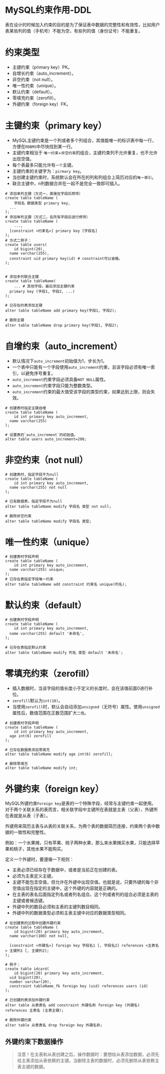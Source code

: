 # MySQL约束作用-DDL

表在设计的时候加入约束的目的是为了保证表中数据的完整性和有效性，比如用户表某些列的值（手机号）不能为空，有些列的值（身份证号）不能重复。



# 约束类型

- 主键约束（primary key）PK。
- 自增长约束（auto_increment）。
- 非空约束（not null）。
- 唯一性约束（unique）。
- 默认约束（default）。
- 零填充约束（zerofill）。
- 外键约束（foreign key）FK。



# 主键约束（primary key）

- MySQL主键约束是一个列或者多个列组合，其值能唯一的标识表中每一行，方便在`RDBMS`中尽快找到某一行。
- 主键约束相当于 `唯一约束`+`非空约束`的组合，主键约束列不允许重复，也不允许出现空值。
- 每个表最多只能允许有`一个`主键。
- 主键约束的关键字为：`pirmary key`。
- 当创建主键约束时，系统默认会在所在的列和列组合上简历对应的`唯一索引`。
- 联合主键中，n列数据合并在一起不是完全一致即可插入。

```mysql
# 添加单列主键（方式一，直接在字段后修饰）
create table tableName (
	字段名 数据类型 primary key,
  ...
);
# 添加单列主键（方式二，在所有字段后进行修饰）
create table tableName (
	...,
  [constraint <约束名>] primary key [字段名]
);
# 方式二例子：
create table users(
	id bigint(20),
  name varchar(255),
  constraint uid primary key(id) # constraint可以省略。
);


# 添加多列联合主键
create table tableName(
	... # 其他字段，最后添加主键约束
  primary key (字段1, 字段2, ...)
);

# 已存在的表添加主键
alter table tableName add primary key(字段1, 字段2);

# 删除主键
alter table tableName drop primary key(字段1, 字段2);

```



# 自增约束（auto_increment）

- 默认情况下`auto_increment`初始值为1，步长为1。
- 一个表中只能有一个字段使用`auto_increment`约束，且该字段必须有唯一索引，以避免序号重复。
- `auto_increment`约束字段必须具备`NOT NULL`属性。
- `auto_increment`约束字段只能为整数类型。
- `auto_increment`约束的最大值受该字段的类型约束，如果达到上限，则会失效。

```mysql
# 创建表时指定主键自增
create table tableName (
	id int primary key auto_increment,
  name varchar(255)
);

# 设置表的`auto_increment`的初始值。
alter table users auto_increment=200;
```



# 非空约束（not null）

```mysql
# 创建表时，指定字段不为null
create table tableName (
	id int primary key auto_increment,
  name varchar(255) not null
);

# 已有数据表，指定字段不为null
alter table tableName modify 字段名 类型 not null;

# 删除非空约束
alter table tableName modify 字段名 类型;
```



# 唯一性约束（unique）

```mysql
# 创建表时字段声明
create table tableName (
	id int primary key auto_increment,
  name varchar(255) unique;
);
# 已存在表指定字段唯一约束
alter table tableName add constraint 约束名 unique(列名);
```



# 默认约束（default）

```mysql
# 创建表时字段声明
create table tableName (
	id int primary key auto_increment,
  name varchar(255) default '未命名',
);

# 已存在表指定默认约束
alter table tableName modify 列名 类型 default '未命名';
```



# 零填充约束（zerofill）

- 插入数据时，当该字段的值长度小于定义的长度时，会在该值前面0进行补位。
- `zerofill`默认为`int(10)`。
- 当使用`zerofill`时，默认会自动添加`unsigned`（无符号）属性。使用`unsigned`属性后，数值范围在正数范围扩大`二倍`。

```mysql
# 创建表时字段声明
create table tableName (
	id int primary key auto_increment,
  age int(6) zerofill
);

# 已存在数据表添加零填充
alter table tableName modify age int(6) zerofill;

# 删除零填充
alter table tableName modify int;
```



# 外键约束（foreign key）

MySQL外键约束`Foreign key`是表的一个特殊字段，经常与主键约束一起使用。对于两个关联关系的表而言，相关联字段中主键所在表就是主表（父表），外键所在表就是从表（子表）。

外键用来简历主表与从表的关联关系，为两个表的数据简历连接，约束两个表中数据的一致性和完整性。

例如：一个水果摊，只有苹果、桃子两种水果，那么来水果摊买水果，只能选择苹果和桃子，其他水果不能购买。

定义一个外键时，要遵循一下规则：

- 主表必须已经存在于数据中，或者是当前正在创建的表。
- 必须为主表定义主键。
- 主键不能包含空值，但允许在外键中出现空值。也就是说，只要外键的每个非空值出现在指定的主键中，这个外键的内容就是正确的。
- 在主表的表名后面指定列名或者列名组合。这个列或者列的组合必须是主表的主键或者候选键。
- 外键中列的数目必须和主表的主键列数目相同。
- 外键中列的数据类型必须和主表主键中对应的数据类型相同。

```mysql
# 在创建表的过程中创建外键约束
create table tableName (
	id bigint(20) primary key auto_increment,
  name varchar(100) not null,
  
  [constraint <外键名>] foreign key 字段名1 [, 字段名2] references <主表名> 主键列1 [, 主键列2];
);

# 例子：
create table idcard(
	id bigint(20) primary key auto_increment,
  uid bigint(20),
  number varchar(20),
  constraint tableName_fk foreign key (uid) references users (id)
);

# 已创建的表添加外键约束
alter table 从表表名 add constraint 外键名称 foreign key (外键名) references 主表名 (主表主键);

# 删除外键约束
alter table 从表表名 drop foreign key 外键名称;
```



## 外键约束下数据操作

> 注意！在主表和从表创建之后，操作数据时：要想给从表添加数据，必须先给主表添加从表依赖的主键。当删除主表的数据时，必须先删除从表依赖主表主键的数据。

